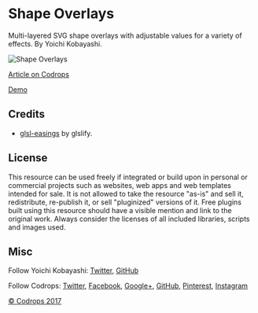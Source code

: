 # Shape Overlays

Multi-layered SVG shape overlays with adjustable values for a variety of effects. By Yoichi Kobayashi.

![Shape Overlays](https://tympanus.net/codrops/wp-content/uploads/2017/10/ShapeOverlays.png)

[Article on Codrops](https://tympanus.net/codrops/?p=32699)

[Demo](http://tympanus.net/Development/ShapeOverlays/)

## Credits

- [glsl-easings](https://github.com/glslify/glsl-easings) by glslify.

## License

This resource can be used freely if integrated or build upon in personal or commercial projects such as websites, web apps and web templates intended for sale. It is not allowed to take the resource "as-is" and sell it, redistribute, re-publish it, or sell "pluginized" versions of it. Free plugins built using this resource should have a visible mention and link to the original work. Always consider the licenses of all included libraries, scripts and images used.

## Misc

Follow Yoichi Kobayashi: [Twitter](https://twitter.com/ykob0123), [GitHub](https://github.com/ykob)

Follow Codrops: [Twitter](http://www.twitter.com/codrops), [Facebook](http://www.facebook.com/codrops), [Google+](https://plus.google.com/101095823814290637419), [GitHub](https://github.com/codrops), [Pinterest](http://www.pinterest.com/codrops/), [Instagram](https://www.instagram.com/codropsss/)

[© Codrops 2017](http://www.codrops.com)
